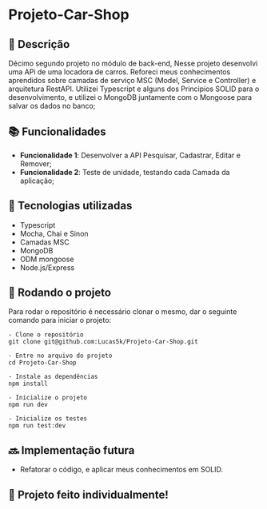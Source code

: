# Projeto-Car-Shop

## :memo: Descrição
Décimo segundo projeto no módulo de back-end, Nesse projeto desenvolvi uma APi de uma locadora de carros.
Reforeci meus conhecimentos aprendidos sobre camadas de serviço MSC (Model, Service e Controller) e arquitetura RestAPI.
Utilizei Typescript e alguns dos Principios SOLID para o desenvolvimento, e utilizei o MongoDB juntamente com o Mongoose
para salvar os dados no banco;


## :books: Funcionalidades
* <b>Funcionalidade 1</b>: Desenvolver a API Pesquisar, Cadastrar, Editar e Remover;
* <b>Funcionalidade 2</b>: Teste de unidade, testando cada Camada da aplicação;

## :wrench: Tecnologias utilizadas
- Typescript
- Mocha, Chai e Sinon
- Camadas MSC
- MongoDB
- ODM mongoose
- Node.js/Express

## :rocket: Rodando o projeto
Para rodar o repositório é necessário clonar o mesmo, dar o seguinte comando para iniciar o projeto:
```
- Clone o repositório
git clone git@github.com:Lucas5k/Projeto-Car-Shop.git

- Entre no arquivo do projeto
cd Projeto-Car-Shop

- Instale as dependências
npm install

- Inicialize o projeto
npm run dev

- Inicialize os testes
npm run test:dev

```
## :soon: Implementação futura
* Refatorar o código, e aplicar meus conhecimentos em SOLID.

## :handshake: Projeto feito individualmente!

